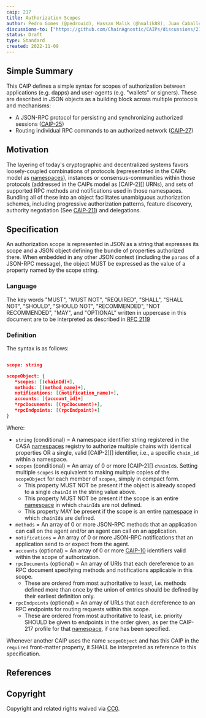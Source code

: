 ```yaml
---
caip: 217
title: Authorization Scopes
author: Pedro Gomes (@pedrouid), Hassan Malik (@hmalik88), Juan Caballero (@bumblefudge)
discussions-to: ["https://github.com/ChainAgnostic/CAIPs/discussions/217","https://github.com/ChainAgnostic/CAIPs/discussions/211"]
status: Draft
type: Standard
created: 2022-11-09
---
```


## Simple Summary

This CAIP defines a simple syntax for scopes of authorization between applications (e.g. dapps) and user-agents (e.g. "wallets" or signers). These are described in JSON objects as a building block across multiple protocols and mechanisms:
- A JSON-RPC protocol for persisting and synchronizing authorized sessions ([CAIP-25][])
- Routing individual RPC commands to an authorized network ([CAIP-27][])

## Motivation

The layering of today's cryptographic and decentralized systems favors
loosely-coupled combinations of protocols (representated in the CAIPs model as
[namespaces][]), instances or consensus-communities within those protocols
(addressed in the CAIPs model as [CAIP-2][] URNs), and sets of supported RPC
methods and notifications used in those namespaces. Bundling all of these into
an object facilitates unambiguous authorization schemes, including progressive
authorization patterns, feature discovery, authority negotiation (See
[CAIP-211][]) and delegations.

## Specification

An authorization scope is represented in JSON as a string that expresses its
scope and a JSON object defining the bundle of properties authorized there. When
embedded in any other JSON context (including the `params` of a JSON-RPC
message), the object MUST be expressed as the value of a property named by the
scope string. 

### Language

The key words "MUST", "MUST NOT", "REQUIRED", "SHALL", "SHALL NOT", "SHOULD",
"SHOULD NOT", "RECOMMENDED", "NOT RECOMMENDED", "MAY", and "OPTIONAL" written in
uppercase in this document are to be interpreted as described in [RFC
2119](https://www.ietf.org/rfc/rfc2119.txt)

### Definition

The syntax is as follows:

```json

scope: string 

scopeObject: {
   *scopes: [(chainId)+],
   methods: [(method_name)+],
   notifications: [(notification_name)+],
   accounts: [(account_id)+]
   *rpcDocuments: [(rpcDocument)+],
   *rpcEndpoints: [(rpcEndpoint)+]
}
```

Where:

- `string` (conditional) = A namespace identifier string registered in the CASA [namespaces][] registry to authorize multiple chains with identical properties OR a single, valid [CAIP-2][] identifier, i.e., a specific `chain_id` within a namespace.
- `scopes` (conditional) = An array of 0 or more [CAIP-2][] `chainId`s. Setting multiple `scopes` is equivalent to making multiple copies of the `scopeObject` for each member of `scopes`, simply in compact form.
  - This property MUST NOT be present if the object is already scoped to a single `chainId` in the string value above.
  - This property MUST NOT be present if the scope is an entire [namespace][namespaces] in which `chainId`s are not defined.
  - This property MAY be present if the scope is an entire [namespace][namespaces] in which `chainId`s are defined.
- `methods` = An array of 0 or more JSON-RPC methods that an application can call on the agent and/or an agent can call on an application.
- `notifications` = An array of 0 or more JSON-RPC notifications that an application send to or expect from the agent.
- `accounts` (optional) = An array of 0 or more [CAIP-10][] identifiers valid within the scope of authorization.
- `rpcDocuments` (optional) = An array of URIs that each dereference to an RPC document specifying methods and notifications applicable in this scope. 
  - These are ordered from most authoritative to least, i.e. methods defined more than once by the union of entries should be defined by their earliest definition only.
- `rpcEndpoints` (optional) = An array of URLs that each dereference to an RPC endpoints for routing requests within this scope. 
  - These are ordered from most authoritative to least, i.e. priority SHOULD be given to endpoints in the order given, as per the CAIP-217 profile for that [namespace][namespaces], if one has been specified.

Whenever another CAIP uses the name `scopeObject` and has this CAIP in the
`required` front-matter property, it SHALL be interpreted as reference to this
specification.

## References

[CAIP-10]: https://chainAgnostic.org/CAIPs/CAIP-10
[CAIP-25]: https://chainAgnostic.org/CAIPs/CAIP-25
[CAIP-27]: https://chainAgnostic.org/CAIPs/CAIP-27
[CAIP-211]: https://chainAgnostic.org/CAIPs/CAIP-211
[namespaces]: https://namespaces.chainAgnostic.org/

## Copyright

Copyright and related rights waived via
[CC0](https://creativecommons.org/publicdomain/zero/1.0/).